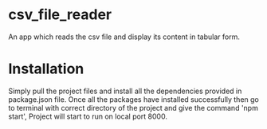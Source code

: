 # csv_file_reader
An app which reads the csv file and display its content in tabular form. 

# Installation
Simply pull the project files and install all the dependencies provided in package.json file. Once all the packages have installed successfully then go to terminal with correct directory of the project and give the command 'npm start', Project will start to run on local port 8000.


